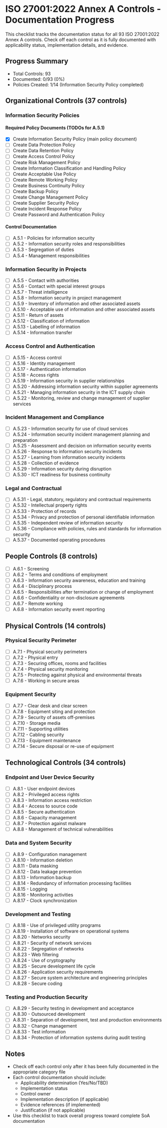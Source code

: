 # ISO 27001:2022 Annex A Controls - Documentation Progress

This checklist tracks the documentation status for all 93 ISO 27001:2022 Annex A controls. Check off each control as it is fully documented with applicability status, implementation details, and evidence.

## Progress Summary

- Total Controls: 93
- Documented: 0/93 (0%)
- Policies Created: 1/14 (Information Security Policy completed)

## Organizational Controls (37 controls)

### Information Security Policies

#### Required Policy Documents (TODOs for A.5.1)
- [x] Create Information Security Policy (main policy document)
- [ ] Create Data Protection Policy
- [ ] Create Data Retention Policy
- [ ] Create Access Control Policy
- [ ] Create Risk Management Policy
- [ ] Create Information Classification and Handling Policy
- [ ] Create Acceptable Use Policy
- [ ] Create Remote Working Policy
- [ ] Create Business Continuity Policy
- [ ] Create Backup Policy
- [ ] Create Change Management Policy
- [ ] Create Supplier Security Policy
- [ ] Create Incident Response Policy
- [ ] Create Password and Authentication Policy

#### Control Documentation
- [ ] A.5.1 - Policies for information security
- [ ] A.5.2 - Information security roles and responsibilities
- [ ] A.5.3 - Segregation of duties
- [ ] A.5.4 - Management responsibilities

### Information Security in Projects
- [ ] A.5.5 - Contact with authorities
- [ ] A.5.6 - Contact with special interest groups
- [ ] A.5.7 - Threat intelligence
- [ ] A.5.8 - Information security in project management
- [ ] A.5.9 - Inventory of information and other associated assets
- [ ] A.5.10 - Acceptable use of information and other associated assets
- [ ] A.5.11 - Return of assets
- [ ] A.5.12 - Classification of information
- [ ] A.5.13 - Labelling of information
- [ ] A.5.14 - Information transfer

### Access Control and Authentication
- [ ] A.5.15 - Access control
- [ ] A.5.16 - Identity management
- [ ] A.5.17 - Authentication information
- [ ] A.5.18 - Access rights
- [ ] A.5.19 - Information security in supplier relationships
- [ ] A.5.20 - Addressing information security within supplier agreements
- [ ] A.5.21 - Managing information security in the ICT supply chain
- [ ] A.5.22 - Monitoring, review and change management of supplier services

### Incident Management and Compliance
- [ ] A.5.23 - Information security for use of cloud services
- [ ] A.5.24 - Information security incident management planning and preparation
- [ ] A.5.25 - Assessment and decision on information security events
- [ ] A.5.26 - Response to information security incidents
- [ ] A.5.27 - Learning from information security incidents
- [ ] A.5.28 - Collection of evidence
- [ ] A.5.29 - Information security during disruption
- [ ] A.5.30 - ICT readiness for business continuity

### Legal and Contractual
- [ ] A.5.31 - Legal, statutory, regulatory and contractual requirements
- [ ] A.5.32 - Intellectual property rights
- [ ] A.5.33 - Protection of records
- [ ] A.5.34 - Privacy and protection of personal identifiable information
- [ ] A.5.35 - Independent review of information security
- [ ] A.5.36 - Compliance with policies, rules and standards for information security
- [ ] A.5.37 - Documented operating procedures

## People Controls (8 controls)

- [ ] A.6.1 - Screening
- [ ] A.6.2 - Terms and conditions of employment
- [ ] A.6.3 - Information security awareness, education and training
- [ ] A.6.4 - Disciplinary process
- [ ] A.6.5 - Responsibilities after termination or change of employment
- [ ] A.6.6 - Confidentiality or non-disclosure agreements
- [ ] A.6.7 - Remote working
- [ ] A.6.8 - Information security event reporting

## Physical Controls (14 controls)

### Physical Security Perimeter
- [ ] A.7.1 - Physical security perimeters
- [ ] A.7.2 - Physical entry
- [ ] A.7.3 - Securing offices, rooms and facilities
- [ ] A.7.4 - Physical security monitoring
- [ ] A.7.5 - Protecting against physical and environmental threats
- [ ] A.7.6 - Working in secure areas

### Equipment Security
- [ ] A.7.7 - Clear desk and clear screen
- [ ] A.7.8 - Equipment siting and protection
- [ ] A.7.9 - Security of assets off-premises
- [ ] A.7.10 - Storage media
- [ ] A.7.11 - Supporting utilities
- [ ] A.7.12 - Cabling security
- [ ] A.7.13 - Equipment maintenance
- [ ] A.7.14 - Secure disposal or re-use of equipment

## Technological Controls (34 controls)

### Endpoint and User Device Security
- [ ] A.8.1 - User endpoint devices
- [ ] A.8.2 - Privileged access rights
- [ ] A.8.3 - Information access restriction
- [ ] A.8.4 - Access to source code
- [ ] A.8.5 - Secure authentication
- [ ] A.8.6 - Capacity management
- [ ] A.8.7 - Protection against malware
- [ ] A.8.8 - Management of technical vulnerabilities

### Data and System Security
- [ ] A.8.9 - Configuration management
- [ ] A.8.10 - Information deletion
- [ ] A.8.11 - Data masking
- [ ] A.8.12 - Data leakage prevention
- [ ] A.8.13 - Information backup
- [ ] A.8.14 - Redundancy of information processing facilities
- [ ] A.8.15 - Logging
- [ ] A.8.16 - Monitoring activities
- [ ] A.8.17 - Clock synchronization

### Development and Testing
- [ ] A.8.18 - Use of privileged utility programs
- [ ] A.8.19 - Installation of software on operational systems
- [ ] A.8.20 - Networks security
- [ ] A.8.21 - Security of network services
- [ ] A.8.22 - Segregation of networks
- [ ] A.8.23 - Web filtering
- [ ] A.8.24 - Use of cryptography
- [ ] A.8.25 - Secure development life cycle
- [ ] A.8.26 - Application security requirements
- [ ] A.8.27 - Secure system architecture and engineering principles
- [ ] A.8.28 - Secure coding

### Testing and Production Security
- [ ] A.8.29 - Security testing in development and acceptance
- [ ] A.8.30 - Outsourced development
- [ ] A.8.31 - Separation of development, test and production environments
- [ ] A.8.32 - Change management
- [ ] A.8.33 - Test information
- [ ] A.8.34 - Protection of information systems during audit testing

## Notes

- Check off each control only after it has been fully documented in the appropriate category file
- Each control documentation should include:
  - Applicability determination (Yes/No/TBD)
  - Implementation status
  - Control owner
  - Implementation description (if applicable)
  - Evidence references (if implemented)
  - Justification (if not applicable)
- Use this checklist to track overall progress toward complete SoA documentation